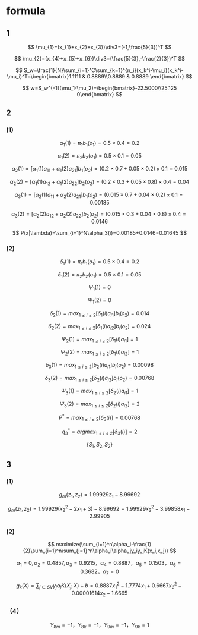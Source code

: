 # formula

## 1

$$
\mu_{1}=(x_{1}+x_{2}+x_{3})\div3=(-1,\frac{5}{3})^T
$$

$$
\mu_{2}=(x_{4}+x_{5}+x_{6})\div3=(\frac{5}{3},-\frac{2}{3})^T
$$

$$
S_w=\frac{1}{N}\sum_{i=1}^C\sum_{k=1}^{n_i}(x_k^i-\mu_i)(x_k^i-\mu_i)^T=\begin{bmatrix}1.1111 & 0.8889\\0.8889 & 0.8889 \end{bmatrix}
$$

$$
w=S_w^{-1}(\mu_1-\mu_2)=\begin{bmatrix}-22.5000\\25.125 0\end{bmatrix}
$$

## 2

### (1)

$$
\alpha_1(1)=\pi_1b_1(o_1)=0.5\times0.4=0.2
$$

$$
\alpha_1(2)=\pi_2b_2(o_1)=0.5\times0.1=0.05
$$

$$
\alpha_2(1)=[\alpha_1(1)a_{11}+\alpha_1(2)a_{21}]b_1(o_2)=(0.2\times0.7+0.05\times0.2)\times0.1=0.015
$$

$$
\alpha_2(2)=[\alpha_1(1)a_{12}+\alpha_1(2)a_{22}]b_2(o_2)=(0.2\times0.3+0.05\times0.8)\times0.4=0.04
$$

$$
\alpha_3(1)=[\alpha_2(1)a_{11}+\alpha_2(2)a_{21}]b_1(o_2)=(0.015\times0.7+0.04\times0.2)\times0.1=0.00185
$$

$$
\alpha_3(2)=[\alpha_2(2)a_{12}+\alpha_2(2)a_{22}]b_2(o_2)=(0.015\times0.3+0.04\times0.8)\times0.4=0.0146
$$

$$
P(x|\lambda)=\sum_{i=1}^N\alpha_3(i)=0.00185+0.0146=0.01645
$$

### (2)

$$
\delta_1(1)=\pi_1b_1(o_1)=0.5\times0.4=0.2
$$

$$
\delta_1(2)=\pi_2b_2(o_1)=0.5\times0.1=0.05
$$

$$
\Psi_1(1)=0
$$

$$
\Psi_1(2)=0
$$

$$
\delta_2(1)=max_{1\le i \le 2}[\delta_{1}(i)a_{i1}]b_i(o_2)=0.014
$$

$$
\delta_2(2)=max_{1\le i \le 2}[\delta_{1}(i)a_{i2}]b_i(o_2)=0.024
$$

$$
\Psi_2(1)=max_{1\le i \le 2}[\delta_{1}(i)a_{i1}]=1
$$

$$
\Psi_2(2)=max_{1\le i \le 2}[\delta_{1}(i)a_{i2}]=1
$$

$$
\delta_3(1)=max_{1\le i \le 2}[\delta_{2}(i)a_{i1}]b_i(o_2)=0.00098
$$

$$
\delta_3(2)=max_{1\le i \le 2}[\delta_{2}(i)a_{i2}]b_i(o_2)=0.00768
$$

$$
\Psi_3(1)=max_{1\le i \le 2}[\delta_{2}(i)a_{i1}]=1
$$

$$
\Psi_3(2)=max_{1\le i \le 2}[\delta_{2}(i)a_{i2}]=2
$$

$$
P^*=max_{1\le i\le 2}[\delta_3(i)]=0.00768
$$

$$
q_3^*=argmax_{1\le i\le 2}[\delta_3(i)]=2
$$

$$
\{S_1,S_2,S_2\}
$$

## 3

### (1)

$$
g_m(z_1,z_2)=1.99929z_1-8.99692
$$

$$
g_m(z_1,z_2)=1.99929(x_2^2-2x_1+3)-8.99692=1.99929x_2^2-3.99858x_1-2.99905
$$



### (2)

$$
maximize(\sum_{i=1}^n\alpha_i-\frac{1}{2}\sum_{i=1}^n\sum_{j=1}^n\alpha_i\alpha_jy_iy_jK(x_i,x_j))
$$

$$
\alpha_1=0,\alpha_2=0.4857,\alpha_3=0.9215，\alpha_4=0.8887，\alpha_5=0.1503，\alpha_6=0.3682，\alpha_7=0
$$

$$
g_k(X)=\sum_{j\in SV}y_j\alpha_jK(X_j,X)+b=0.8887x_1^2-1.7774x_1+0.6667x_2^2-0.00001614x_2-1.6665
$$

### （4）

$$
Y_{8m}=-1，Y_{8k}=-1，Y_{9m}=-1，Y_{9k}=1
$$

